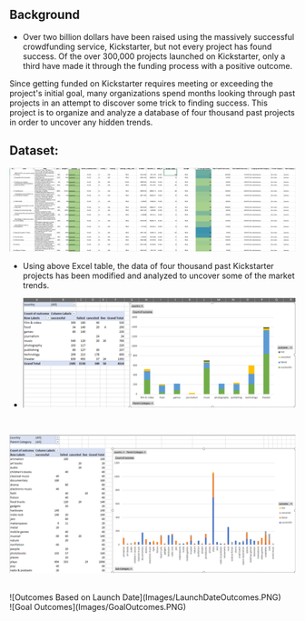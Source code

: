 ## Background

 - Over two billion dollars have been raised using the massively successful crowdfunding service, Kickstarter, but not every project has found success. Of the over 300,000 projects launched on Kickstarter, only a third have made it through the funding process with a positive outcome.

Since getting funded on Kickstarter requires meeting or exceeding the project's initial goal, many organizations spend months looking through past projects in an attempt to discover some trick to finding success. This project is to organize and analyze a database of four thousand past projects in order to uncover any hidden trends.

## Dataset:<br> 

![Kickstarter Table](Images/FullTable.PNG)

* Using above Excel table, the data of four thousand past Kickstarter projects has been modified and analyzed to uncover some of the market trends.

* ![Category Stats](Images/CategoryStats.PNG)

  <br>
![Subcategory Stats](Images/SubcategoryStats.PNG)

  <br>
![Outcomes Based on Launch Date](Images/LaunchDateOutcomes.PNG)

 <br>
![Goal Outcomes](Images/GoalOutcomes.PNG)

